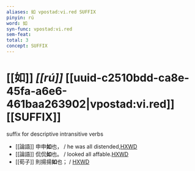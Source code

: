 ```yaml
---
aliases: 如 vpostad:vi.red SUFFIX
pinyin: rú
word: 如
syn-func: vpostad:vi.red
sem-feat: 
total: 3
concept: SUFFIX 
---
```

# [[如]] *[[rú]]*  [[uuid-c2510bdd-ca8e-45fa-a6e6-461baa263902|vpostad:vi.red]] [[SUFFIX]]
suffix for descriptive intransitive verbs
 - [[論語]] 申申**如**也， / he was all distended,[HXWD](https://hxwd.org/textview.html?location=KR1h0004_tls_007-4a.3)
 - [[論語]] 侃侃**如**也。 / looked all affable.[HXWD](https://hxwd.org/textview.html?location=KR1h0004_tls_011-15a.7)
 - [[荀子]] 則揚揚**如**也；
                     / [HXWD](https://hxwd.org/textview.html?location=KR3a0002_tls_008-13a.22)